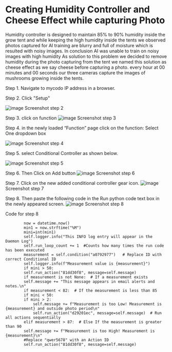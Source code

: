 # Creating Humidity Controller and Cheese Effect while capturing Photo


Humidity controller is designed to maintain 85% to 90% humidity inside the grow tent and while keeping the high humidity inside the tents we observed  photos captured for AI training are blurry and full of moisture which is resulted with noisy images. In conclusion AI was unable to train on noisy images with high humidity 
As  solution to this problem we decided to remove humidity during the photo capturing from the tent we named this solution as cheese effect as we say cheese before capturing a photo.
every hour at 00 minutes and 00 seconds our three cameras capture the images of mushrooms growing inside the tents.
 
Step 1.	Navigate to mycodo IP address in a browser. 

Step 2.	 Click "Setup"	  
 
 ![image](https://user-images.githubusercontent.com/121457303/213941306-334db9d8-e5f5-423a-85de-7e1dfe8e9d0a.png)
Screenshot step 2

Step 3.	click on function
 ![image](https://user-images.githubusercontent.com/121457303/213941338-bdd444fc-6a86-4eb5-a3e0-a0f94ade3c06.png)
Screenshot step 3

Step 4.	in the  newly loaded “Function” page click on the function: Select One dropdown box

![image](https://user-images.githubusercontent.com/121457303/213941373-7e5501ad-b01e-4829-b4b6-974431065734.png)
Screenshot step 4

Step 5.	select Conditional Controller as shown below. 

![image](https://user-images.githubusercontent.com/121457303/213941406-b7075e4a-2d66-4abd-8ca7-2b8971da3adc.png)
Screenshot step 5

Step 6.	Then Click on Add button 
![image](https://user-images.githubusercontent.com/121457303/213941433-7ebfbab3-53b1-419d-8954-0a98a2e2db64.png)
Screenshot step 6

Step 7.	Click on the new added conditional controller gear icon. 
![image](https://user-images.githubusercontent.com/121457303/213941452-dc9a5db2-db72-46cc-9f66-1977004bd5c4.png)
Screenshot step 7

Step 8.	Then paste the following code in the Run python code text box in the newly appeared screen. 
![image](https://user-images.githubusercontent.com/121457303/213941482-942b33b0-76ae-4ba2-bcaf-e7d174884373.png)
Screenshot step 8


Code for step 8


            now = datetime.now()
            min1 = now.strftime("%M")
            mini=int(min1)
            self.logger.info("This INFO log entry will appear in the Daemon Log")
            self.run_loop_count += 1  #Counts how many times the run code has been executed
            measurement = self.condition("a0792977")   # Replace ID with correct Conditional ID
            self.logger.info(f"Measurement value is {measurement}")
            if mini > 50:
            self.run_action("81dd30f8", message=self.message)
            if measurement is not None:  # If a measurement exists
            self.message += "This message appears in email alerts and notes.\n"
            if measurement < 82:  # If the measurement is less than 85
            if mini < 50:
            if mini > 2:
                self.message += f"Measurement is too Low! Measurement is {measurement} and outside photo period\n"
                self.run_action("d29201ec", message=self.message)  # Run all actions sequentially
            elif measurement > 87:  # Else If the measurement is greater than 90
            self.message += f"Measurement is too High! Measurement is {measurement}\n"
            #Replace "qwer5678" with an Action ID
            self.run_action("81dd30f8", message=self.message)
